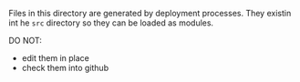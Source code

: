 Files in this directory are generated by deployment processes. They
existin int he `src` directory so they can be loaded as modules.

DO NOT:
- edit them in place
- check them into github
